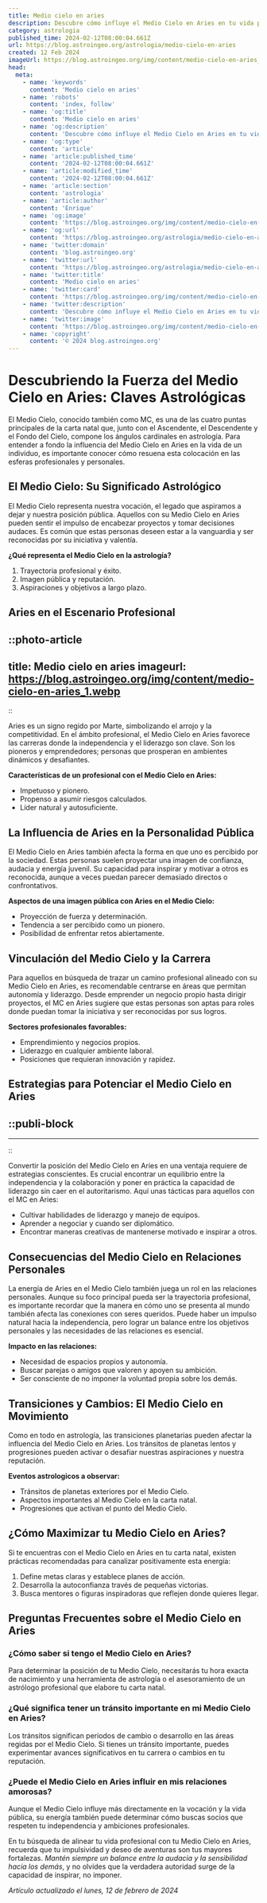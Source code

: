 ```yaml
---
title: Medio cielo en aries
description: Descubre cómo influye el Medio Cielo en Aries en tu vida profesional y tu impulso al éxito. Encuentra tu camino hacia el liderazgo y la afirmación personal.
category: astrologia
published_time: 2024-02-12T08:00:04.661Z
url: https://blog.astroingeo.org/astrologia/medio-cielo-en-aries
created: 12 Feb 2024
imageUrl: https://blog.astroingeo.org/img/content/medio-cielo-en-aries_1.webp
head:
  meta:
    - name: 'keywords'
      content: 'Medio cielo en aries'
    - name: 'robots'
      content: 'index, follow'
    - name: 'og:title'
      content: 'Medio cielo en aries'
    - name: 'og:description'
      content: 'Descubre cómo influye el Medio Cielo en Aries en tu vida profesional y tu impulso al éxito. Encuentra tu camino hacia el liderazgo y la afirmación personal.'
    - name: 'og:type'
      content: 'article'
    - name: 'article:published_time'
      content: '2024-02-12T08:00:04.661Z'
    - name: 'article:modified_time'
      content: '2024-02-12T08:00:04.661Z'
    - name: 'article:section'
      content: 'astrologia'
    - name: 'article:author'
      content: 'Enrique'
    - name: 'og:image'
      content: 'https://blog.astroingeo.org/img/content/medio-cielo-en-aries_1.webp'
    - name: 'og:url'
      content: 'https://blog.astroingeo.org/astrologia/medio-cielo-en-aries'
    - name: 'twitter:domain'
      content: 'blog.astroingeo.org'
    - name: 'twitter:url'
      content: 'https://blog.astroingeo.org/astrologia/medio-cielo-en-aries'
    - name: 'twitter:title'
      content: 'Medio cielo en aries'
    - name: 'twitter:card'
      content: 'https://blog.astroingeo.org/img/content/medio-cielo-en-aries_1.webp'
    - name: 'twitter:description'
      content: 'Descubre cómo influye el Medio Cielo en Aries en tu vida profesional y tu impulso al éxito. Encuentra tu camino hacia el liderazgo y la afirmación personal.'
    - name: 'twitter:image'
      content: 'https://blog.astroingeo.org/img/content/medio-cielo-en-aries_1.webp'
    - name: 'copyright'
      content: '© 2024 blog.astroingeo.org'
---
```

# Descubriendo la Fuerza del Medio Cielo en Aries: Claves Astrológicas

El Medio Cielo, conocido también como MC, es una de las cuatro puntas principales de la carta natal que, junto con el Ascendente, el Descendente y el Fondo del Cielo, compone los ángulos cardinales en astrología. Para entender a fondo la influencia del Medio Cielo en Aries en la vida de un individuo, es importante conocer cómo resuena esta colocación en las esferas profesionales y personales.

## El Medio Cielo: Su Significado Astrológico

El Medio Cielo representa nuestra vocación, el legado que aspiramos a dejar y nuestra posición pública. Aquellos con su Medio Cielo en Aries pueden sentir el impulso de encabezar proyectos y tomar decisiones audaces. Es común que estas personas deseen estar a la vanguardia y ser reconocidas por su iniciativa y valentía.

**¿Qué representa el Medio Cielo en la astrología?** 

1. Trayectoria profesional y éxito.
2. Imagen pública y reputación.
3. Aspiraciones y objetivos a largo plazo.

## Aries en el Escenario Profesional


::photo-article
---
title: Medio cielo en aries
imageurl: https://blog.astroingeo.org/img/content/medio-cielo-en-aries_1.webp
---
::



Aries es un signo regido por Marte, simbolizando el arrojo y la competitividad. En el ámbito profesional, el Medio Cielo en Aries favorece las carreras donde la independencia y el liderazgo son clave. Son los pioneros y emprendedores; personas que prosperan en ambientes dinámicos y desafiantes.

**Características de un profesional con el Medio Cielo en Aries:**

* Impetuoso y pionero.
* Propenso a asumir riesgos calculados.
* Líder natural y autosuficiente.

## La Influencia de Aries en la Personalidad Pública

El Medio Cielo en Aries también afecta la forma en que uno es percibido por la sociedad. Estas personas suelen proyectar una imagen de confianza, audacia y energía juvenil. Su capacidad para inspirar y motivar a otros es reconocida, aunque a veces puedan parecer demasiado directos o confrontativos.

**Aspectos de una imagen pública con Aries en el Medio Cielo:**

* Proyección de fuerza y determinación.
* Tendencia a ser percibido como un pionero.
* Posibilidad de enfrentar retos abiertamente.

## Vinculación del Medio Cielo y la Carrera

Para aquellos en búsqueda de trazar un camino profesional alineado con su Medio Cielo en Aries, es recomendable centrarse en áreas que permitan autonomía y liderazgo. Desde emprender un negocio propio hasta dirigir proyectos, el MC en Aries sugiere que estas personas son aptas para roles donde puedan tomar la iniciativa y ser reconocidas por sus logros.

**Sectores profesionales favorables:**

* Emprendimiento y negocios propios.
* Liderazgo en cualquier ambiente laboral.
* Posiciones que requieran innovación y rapidez.

## Estrategias para Potenciar el Medio Cielo en Aries


  ::publi-block
  ---
  ---
  ::
  
  

Convertir la posición del Medio Cielo en Aries en una ventaja requiere de estrategias conscientes. Es crucial encontrar un equilibrio entre la independencia y la colaboración y poner en práctica la capacidad de liderazgo sin caer en el autoritarismo. Aquí unas tácticas para aquellos con el MC en Aries:

* Cultivar habilidades de liderazgo y manejo de equipos.
* Aprender a negociar y cuando ser diplomático.
* Encontrar maneras creativas de mantenerse motivado e inspirar a otros.

## Consecuencias del Medio Cielo en Relaciones Personales

La energía de Aries en el Medio Cielo también juega un rol en las relaciones personales. Aunque su foco principal pueda ser la trayectoria profesional, es importante recordar que la manera en cómo uno se presenta al mundo también afecta las conexiones con seres queridos. Puede haber un impulso natural hacia la independencia, pero lograr un balance entre los objetivos personales y las necesidades de las relaciones es esencial.

**Impacto en las relaciones:**

* Necesidad de espacios propios y autonomía.
* Buscar parejas o amigos que valoren y apoyen su ambición.
* Ser consciente de no imponer la voluntad propia sobre los demás.

## Transiciones y Cambios: El Medio Cielo en Movimiento

Como en todo en astrología, las transiciones planetarias pueden afectar la influencia del Medio Cielo en Aries. Los tránsitos de planetas lentos y progresiones pueden activar o desafiar nuestras aspiraciones y nuestra reputación.

**Eventos astrologicos a observar:**

* Tránsitos de planetas exteriores por el Medio Cielo.
* Aspectos importantes al Medio Cielo en la carta natal.
* Progresiones que activan el punto del Medio Cielo.

## ¿Cómo Maximizar tu Medio Cielo en Aries?

Si te encuentras con el Medio Cielo en Aries en tu carta natal, existen prácticas recomendadas para canalizar positivamente esta energía:

1. Define metas claras y establece planes de acción.
2. Desarrolla la autoconfianza través de pequeñas victorias.
3. Busca mentores o figuras inspiradoras que reflejen donde quieres llegar.

## Preguntas Frecuentes sobre el Medio Cielo en Aries

### ¿Cómo saber si tengo el Medio Cielo en Aries?

Para determinar la posición de tu Medio Cielo, necesitarás tu hora exacta de nacimiento y una herramienta de astrología o el asesoramiento de un astrólogo profesional que elabore tu carta natal.

### ¿Qué significa tener un tránsito importante en mi Medio Cielo en Aries?

Los tránsitos significan periodos de cambio o desarrollo en las áreas regidas por el Medio Cielo. Si tienes un tránsito importante, puedes experimentar avances significativos en tu carrera o cambios en tu reputación.

### ¿Puede el Medio Cielo en Aries influir en mis relaciones amorosas?

Aunque el Medio Cielo influye más directamente en la vocación y la vida pública, su energía también puede determinar cómo buscas socios que respeten tu independencia y ambiciones profesionales.

En tu búsqueda de alinear tu vida profesional con tu Medio Cielo en Aries, recuerda que tu impulsividad y deseo de aventuras son tus mayores fortalezas. *Mantén siempre un balance entre la audacia y la sensibilidad hacia los demás*, y no olvides que la verdadera autoridad surge de la capacidad de inspirar, no imponer.

_Artículo actualizado el lunes, 12 de febrero de 2024_